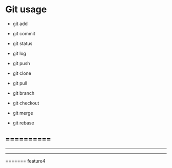 # Git usage

- git add
- git commit
- git status
- git log

- git push
- git clone
- git pull

- git branch
- git checkout
- git merge
- git rebase

==========
----------
----------
----------
=======
feature4
